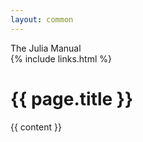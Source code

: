 ```yaml
---
layout: common
---
```

<div class="title">The Julia Manual</div>
{% include links.html %}

<h1>{{ page.title }}</h1>

{{ content }}
